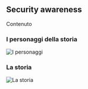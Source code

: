 ## Security awareness


Contenuto
### I personaggi della storia
![I personaggi](/img/sa1_intro.png)


### La storia
![La storia](/img/sa1_story.png)